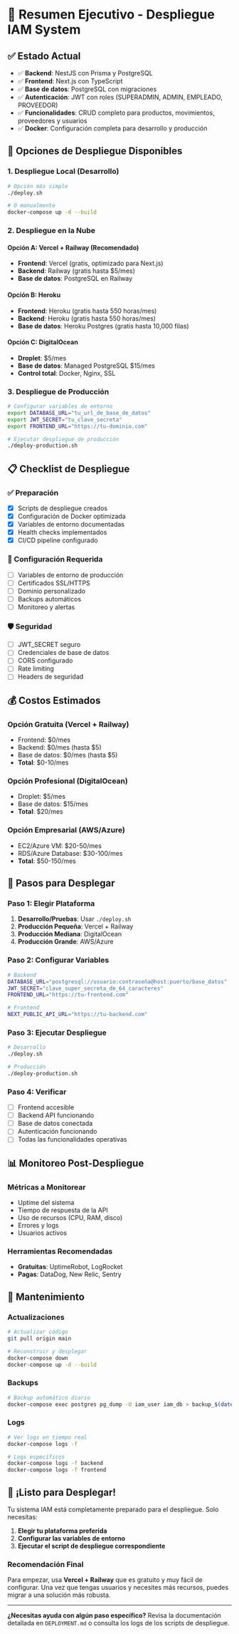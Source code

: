 # 🚀 Resumen Ejecutivo - Despliegue IAM System

## ✅ Estado Actual
- ✅ **Backend**: NestJS con Prisma y PostgreSQL
- ✅ **Frontend**: Next.js con TypeScript
- ✅ **Base de datos**: PostgreSQL con migraciones
- ✅ **Autenticación**: JWT con roles (SUPERADMIN, ADMIN, EMPLEADO, PROVEEDOR)
- ✅ **Funcionalidades**: CRUD completo para productos, movimientos, proveedores y usuarios
- ✅ **Docker**: Configuración completa para desarrollo y producción

## 🎯 Opciones de Despliegue Disponibles

### 1. **Despliegue Local (Desarrollo)**
```bash
# Opción más simple
./deploy.sh

# O manualmente
docker-compose up -d --build
```

### 2. **Despliegue en la Nube**

#### **Opción A: Vercel + Railway (Recomendado)**
- **Frontend**: Vercel (gratis, optimizado para Next.js)
- **Backend**: Railway (gratis hasta $5/mes)
- **Base de datos**: PostgreSQL en Railway

#### **Opción B: Heroku**
- **Frontend**: Heroku (gratis hasta 550 horas/mes)
- **Backend**: Heroku (gratis hasta 550 horas/mes)
- **Base de datos**: Heroku Postgres (gratis hasta 10,000 filas)

#### **Opción C: DigitalOcean**
- **Droplet**: $5/mes
- **Base de datos**: Managed PostgreSQL $15/mes
- **Control total**: Docker, Nginx, SSL

### 3. **Despliegue de Producción**
```bash
# Configurar variables de entorno
export DATABASE_URL="tu_url_de_base_de_datos"
export JWT_SECRET="tu_clave_secreta"
export FRONTEND_URL="https://tu-dominio.com"

# Ejecutar despliegue de producción
./deploy-production.sh
```

## 📋 Checklist de Despliegue

### ✅ Preparación
- [x] Scripts de despliegue creados
- [x] Configuración de Docker optimizada
- [x] Variables de entorno documentadas
- [x] Health checks implementados
- [x] CI/CD pipeline configurado

### 🔧 Configuración Requerida
- [ ] Variables de entorno de producción
- [ ] Certificados SSL/HTTPS
- [ ] Dominio personalizado
- [ ] Backups automáticos
- [ ] Monitoreo y alertas

### 🛡️ Seguridad
- [ ] JWT_SECRET seguro
- [ ] Credenciales de base de datos
- [ ] CORS configurado
- [ ] Rate limiting
- [ ] Headers de seguridad

## 💰 Costos Estimados

### **Opción Gratuita (Vercel + Railway)**
- Frontend: $0/mes
- Backend: $0/mes (hasta $5)
- Base de datos: $0/mes (hasta $5)
- **Total**: $0-10/mes

### **Opción Profesional (DigitalOcean)**
- Droplet: $5/mes
- Base de datos: $15/mes
- **Total**: $20/mes

### **Opción Empresarial (AWS/Azure)**
- EC2/Azure VM: $20-50/mes
- RDS/Azure Database: $30-100/mes
- **Total**: $50-150/mes

## 🚀 Pasos para Desplegar

### **Paso 1: Elegir Plataforma**
1. **Desarrollo/Pruebas**: Usar `./deploy.sh`
2. **Producción Pequeña**: Vercel + Railway
3. **Producción Mediana**: DigitalOcean
4. **Producción Grande**: AWS/Azure

### **Paso 2: Configurar Variables**
```bash
# Backend
DATABASE_URL="postgresql://usuario:contraseña@host:puerto/base_datos"
JWT_SECRET="clave_super_secreta_de_64_caracteres"
FRONTEND_URL="https://tu-frontend.com"

# Frontend
NEXT_PUBLIC_API_URL="https://tu-backend.com"
```

### **Paso 3: Ejecutar Despliegue**
```bash
# Desarrollo
./deploy.sh

# Producción
./deploy-production.sh
```

### **Paso 4: Verificar**
- [ ] Frontend accesible
- [ ] Backend API funcionando
- [ ] Base de datos conectada
- [ ] Autenticación funcionando
- [ ] Todas las funcionalidades operativas

## 📊 Monitoreo Post-Despliegue

### **Métricas a Monitorear**
- Uptime del sistema
- Tiempo de respuesta de la API
- Uso de recursos (CPU, RAM, disco)
- Errores y logs
- Usuarios activos

### **Herramientas Recomendadas**
- **Gratuitas**: UptimeRobot, LogRocket
- **Pagas**: DataDog, New Relic, Sentry

## 🔄 Mantenimiento

### **Actualizaciones**
```bash
# Actualizar código
git pull origin main

# Reconstruir y desplegar
docker-compose down
docker-compose up -d --build
```

### **Backups**
```bash
# Backup automático diario
docker-compose exec postgres pg_dump -U iam_user iam_db > backup_$(date +%Y%m%d).sql
```

### **Logs**
```bash
# Ver logs en tiempo real
docker-compose logs -f

# Logs específicos
docker-compose logs -f backend
docker-compose logs -f frontend
```

## 🎉 ¡Listo para Desplegar!

Tu sistema IAM está completamente preparado para el despliegue. Solo necesitas:

1. **Elegir tu plataforma preferida**
2. **Configurar las variables de entorno**
3. **Ejecutar el script de despliegue correspondiente**

### **Recomendación Final**
Para empezar, usa **Vercel + Railway** que es gratuito y muy fácil de configurar. Una vez que tengas usuarios y necesites más recursos, puedes migrar a una solución más robusta.

---

**¿Necesitas ayuda con algún paso específico?** Revisa la documentación detallada en `DEPLOYMENT.md` o consulta los logs de los scripts de despliegue. 